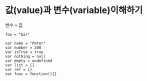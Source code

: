 # 값(value)과 변수(variable)이해하기
변수 = 값
```
foo = "bar"
```
```
var name = "Peter"
var number = 200
var isTrue = true
var nothing = null
var empty = undefined
var list = []
var ref = {}
var func = function(){}
```
